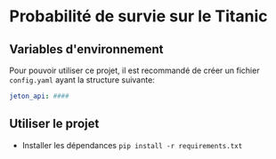 # Probabilité de survie sur le Titanic

## Variables d'environnement
Pour pouvoir utiliser ce projet, il
est recommandé de créer un fichier `config.yaml`
ayant la structure suivante:

```yaml
jeton_api: ####
```

## Utiliser le projet
- Installer les dépendances
 ```pip install -r requirements.txt```
